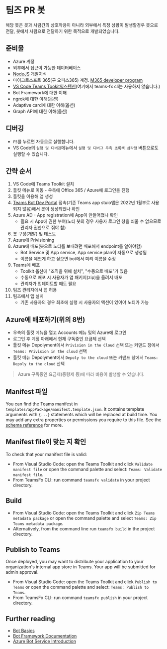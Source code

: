 # 팀즈 PR 봇

해당 봇은 봇과 사람간의 상호작용이 아니라 외부에서 특정 상황이 발생할경우 봇으로 전달, 봇에서 사람으로 전달하기 위한 목적으로 개발되었습니다.

## 준비물
- Azure 계정
- 외부에서 접근이 가능한 데이터베이스
- [NodeJS](https://nodejs.org/en/) 개발지식
- 마이크로소프트 365(구 오피스365) 계정. [M365 developer program](https://developer.microsoft.com/en-us/microsoft-365/dev-program)
- [VS Code Teams Tookit익스텐션](https://aka.ms/teams-toolkit)(여기에서 teams-fx cli는 사용하지 않습니다.)
- Bot Framework에 대한 이해
- ngrok에 대한 이해(옵션)
- Adaptive card에 대한 이해(옵션)
- Graph API에 대한 이해(옵션)

## 디버깅
- `F5`를 누르면 자동으로 실행합니다.
- VS Code의 `실행 및 디버깅`메뉴에서 `실행 및 디버그 우측 초록색 삼각형` 버튼으로도 실행할 수 있습니다.


## 간략 순서
1. VS Code에 Teams Toolkit 설치
2. 툴킷 메뉴로 이동 - 우측에 Office 365 / Azure에 로그인을 진행
3. 툴킷을 이용해 앱 생성
4. [Teams Bot Dev Portal](https://dev.teams.microsoft.com/bots) 접속(기존 Teams app stuio앱은 2022년 1월부로 사용되지 않음)해서 봇이 생성되었나 확인
5. Azure AD - App registration에 App이 만들어졌나 확인
    - 필요 시 App에 권한 부여(노티 봇의 경우 사용자 로그인 창을 띄울 수 없으므로 관리자 권한으로 줘야 함)
6. 봇 구성(개발) 및 테스트
7. Azure에 Privisioning
8. Azure에 배포(봇으로 노티를 보내려면 배포해서 endpoint를 알아야함)
    - Bot Service 및 App service, App service plan이 자동으로 생성됨
    - 이름을 예쁘게 하고 싶으면 bot에서 미리 이름을 수정
9. Teams에 배포
    - Toolkit 옵션에 "조직을 위해 설치", "수동으로 배포"가 있음
    - 수동으로 배포 시 사용자가 앱 패키지(zip)을 올려서 배포
    - 관리자가 업데이트할 때도 필요
10. 팀즈 관리자에서 앱 허용
11. 팀즈에서 앱 설치
    - 기존 사용자의 경우 최초에 실행 시 사용자의 액션이 있어야 노티가 가능

## Azure에 배포하기(위의 8번)

- 우측의 툴킷 메뉴을 열고 Accounts 메뉴 및의 Azure에 로그인
- 로그인 후 계정 아래에서 현재 구독중인 요금제 선택
- 툴킷 메뉴 Depolyment에서 `Privision in the Cloud` 선택 또는 커맨드 창에서 `Teams: Privision in the cloud` 선택
- 툴킷 메뉴 Depolyment에서 `Depoly to the cloud` 또는 커맨드 창에서 `Teams: Depoly to the cloud` 선택

> Azure 구독중인 요금제(종량제 등)에 따라 비용이 발생할 수 있습니다.

## Manifest 파일

You can find the Teams manifest in `templates/appPackage/manifest.template.json`. It contains template arguments with `{...}` statements which will be replaced at build time. You may add any extra properties or permissions you require to this file. See the [schema reference](https://docs.microsoft.com/en-us/microsoftteams/platform/resources/schema/manifest-schema) for more.


## Manifest file이 맞는 지 확인

To check that your manifest file is valid:

- From Visual Studio Code: open the Teams Toolkit and click `Validate manifest file` or open the command palette and select: `Teams: Validate manifest file`.
- From TeamsFx CLI: run command `teamsfx validate` in your project directory.

## Build

- From Visual Studio Code: open the Teams Toolkit and click `Zip Teams metadata package` or open the command palette and select `Teams: Zip Teams metadata package`.
- Alternatively, from the command line run `teamsfx build` in the project directory.

## Publish to Teams

Once deployed, you may want to distribute your application to your organization's internal app store in Teams. Your app will be submitted for admin approval.

- From Visual Studio Code: open the Teams Toolkit and click `Publish to Teams` or open the command palette and select: `Teams: Publish to Teams`.
- From TeamsFx CLI: run command `teamsfx publish` in your project directory.

## Further reading

- [Bot Basics](https://docs.microsoft.com/azure/bot-service/bot-builder-basics?view=azure-bot-service-4.0)
- [Bot Framework Documentation](https://docs.botframework.com/)
- [Azure Bot Service Introduction](https://docs.microsoft.com/azure/bot-service/bot-service-overview-introduction?view=azure-bot-service-4.0)
